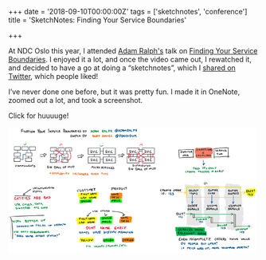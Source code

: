 +++
date = '2018-09-10T00:00:00Z'
tags = ['sketchnotes', 'conference']
title = 'SketchNotes: Finding Your Service Boundaries'

+++

At NDC Oslo this year, I attended [Adam Ralph's](https://twitter.com/adamralph) talk on [Finding Your Service Boundaries](https://www.youtube.com/watch?v=tVnIUZbsxWI). I enjoyed it a lot, and once the video came out, I rewatched it, and decided to have a go at doing a “sketchnotes”, which I [shared on Twitter](https://twitter.com/Pondidum/status/1038807452559532032), which people liked!

I’ve never done one before, but it was pretty fun. I made it in OneNote, zoomed out a lot, and took a screenshot.

Click for huuuuge!

[![sketchnotes - finding your service boundaries](sketchnotes-ndc-oslo-2018-serviceboundaries-preview.png)](sketchnotes-ndc-oslo-2018-serviceboundaries.png)
